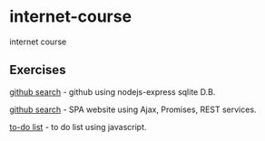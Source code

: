 # internet-course
internet course

## Exercises

[github search](github) - github using nodejs-express sqlite D.B.

[github search](https://github.com/dutsy/internet-course/tree/master/github%20search) - SPA website using Ajax, Promises, REST services.

[to-do list](to-dolist) - to do list using javascript.
